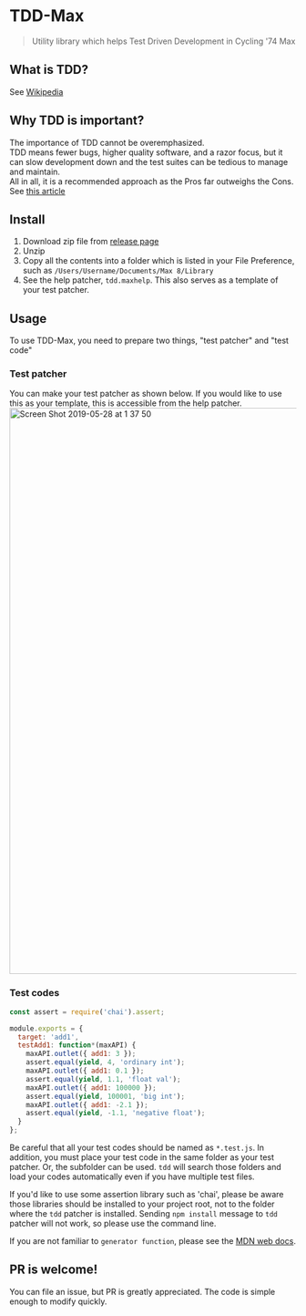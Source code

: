 # TDD-Max
> Utility library which helps Test Driven Development in Cycling '74 Max

## What is TDD?
  See [Wikipedia](https://en.wikipedia.org/wiki/Test-driven_development)
## Why TDD is important?
  The importance of TDD cannot be overemphasized.  
  TDD means fewer bugs, higher quality software, and a razor focus, but it can slow development down and the test suites can be tedious to manage and maintain.  
  All in all, it is a recommended approach as the Pros far outweighs the Cons.  
  See [this article](https://medium.com/@gondy/the-importance-of-test-driven-development-f80b0d02edd8)

## Install
1. Download zip file from [release page](https://github.com/spectral-lab/TDD-Max/releases)
1. Unzip
1. Copy all the contents into a folder which is listed in your File Preference, such as `/Users/Username/Documents/Max 8/Library`
1. See the help patcher, `tdd.maxhelp`. This also serves as a template of your test patcher.

## Usage
To use TDD-Max, you need to prepare two things, "test patcher" and "test code"
### Test patcher  
You can make your test patcher as shown below. If you would like to use this as your template, this is accessible from the help patcher.  
<img width="993" alt="Screen Shot 2019-05-28 at 1 37 50" src="https://user-images.githubusercontent.com/31060964/58431536-48e1be80-80e9-11e9-9463-e0abc1d4493d.png">  

### Test codes
```js
const assert = require('chai').assert;

module.exports = {
  target: 'add1',
  testAdd1: function*(maxAPI) {
    maxAPI.outlet({ add1: 3 });
    assert.equal(yield, 4, 'ordinary int');
    maxAPI.outlet({ add1: 0.1 });
    assert.equal(yield, 1.1, 'float val');
    maxAPI.outlet({ add1: 100000 });
    assert.equal(yield, 100001, 'big int');
    maxAPI.outlet({ add1: -2.1 });
    assert.equal(yield, -1.1, 'negative float');
  }
};
```
Be careful that all your test codes should be named as `*.test.js`.
In addition, you must place your test code in the same folder as your test patcher. Or, the subfolder can be used.
`tdd` will search those folders and load your codes automatically even if you have multiple test files.  
  
If you'd like to use some assertion library such as 'chai', please be aware those libraries should be installed to your project root, not to the folder where the `tdd` patcher is installed. Sending `npm install` message to `tdd` patcher will not work, so please use the command line.  

If you are not familiar to `generator function`, please see the [MDN web docs](https://developer.mozilla.org/en-US/docs/Web/JavaScript/Reference/Statements/function*).
## PR is welcome!
You can file an issue, but PR is greatly appreciated. The code is simple enough to modify quickly.